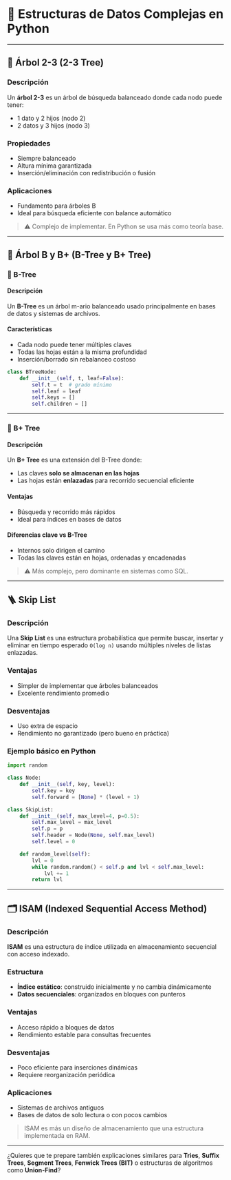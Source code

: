 # 🧠 Estructuras de Datos Complejas en Python

---

## 🌲 Árbol 2-3 (2-3 Tree)

### Descripción
Un **árbol 2-3** es un árbol de búsqueda balanceado donde cada nodo puede tener:
- 1 dato y 2 hijos (nodo 2)
- 2 datos y 3 hijos (nodo 3)

### Propiedades
- Siempre balanceado
- Altura mínima garantizada
- Inserción/eliminación con redistribución o fusión

### Aplicaciones
- Fundamento para árboles B
- Ideal para búsqueda eficiente con balance automático

> ⚠️ Complejo de implementar. En Python se usa más como teoría base.

---

## 🌳 Árbol B y B+ (B-Tree y B+ Tree)

### 📘 B-Tree

#### Descripción
Un **B-Tree** es un árbol m-ario balanceado usado principalmente en bases de datos y sistemas de archivos.

#### Características
- Cada nodo puede tener múltiples claves
- Todas las hojas están a la misma profundidad
- Inserción/borrado sin rebalanceo costoso

```python
class BTreeNode:
    def __init__(self, t, leaf=False):
        self.t = t  # grado mínimo
        self.leaf = leaf
        self.keys = []
        self.children = []
```

---

### 📗 B+ Tree

#### Descripción
Un **B+ Tree** es una extensión del B-Tree donde:
- Las claves **solo se almacenan en las hojas**
- Las hojas están **enlazadas** para recorrido secuencial eficiente

#### Ventajas
- Búsqueda y recorrido más rápidos
- Ideal para índices en bases de datos

#### Diferencias clave vs B-Tree
- Internos solo dirigen el camino
- Todas las claves están en hojas, ordenadas y encadenadas

> ⚠️ Más complejo, pero dominante en sistemas como SQL.

---

## 🪜 Skip List

### Descripción
Una **Skip List** es una estructura probabilística que permite buscar, insertar y eliminar en tiempo esperado `O(log n)` usando múltiples niveles de listas enlazadas.

### Ventajas
- Simpler de implementar que árboles balanceados
- Excelente rendimiento promedio

### Desventajas
- Uso extra de espacio
- Rendimiento no garantizado (pero bueno en práctica)

### Ejemplo básico en Python

```python
import random

class Node:
    def __init__(self, key, level):
        self.key = key
        self.forward = [None] * (level + 1)

class SkipList:
    def __init__(self, max_level=4, p=0.5):
        self.max_level = max_level
        self.p = p
        self.header = Node(None, self.max_level)
        self.level = 0

    def random_level(self):
        lvl = 0
        while random.random() < self.p and lvl < self.max_level:
            lvl += 1
        return lvl
```

---

## 🗂️ ISAM (Indexed Sequential Access Method)

### Descripción
**ISAM** es una estructura de índice utilizada en almacenamiento secuencial con acceso indexado.

### Estructura
- **Índice estático**: construido inicialmente y no cambia dinámicamente
- **Datos secuenciales**: organizados en bloques con punteros

### Ventajas
- Acceso rápido a bloques de datos
- Rendimiento estable para consultas frecuentes

### Desventajas
- Poco eficiente para inserciones dinámicas
- Requiere reorganización periódica

### Aplicaciones
- Sistemas de archivos antiguos
- Bases de datos de solo lectura o con pocos cambios

> ISAM es más un diseño de almacenamiento que una estructura implementada en RAM.

---

¿Quieres que te prepare también explicaciones similares para **Tries**, **Suffix Trees**, **Segment Trees**, **Fenwick Trees (BIT)** o estructuras de algoritmos como **Union-Find**?
